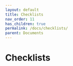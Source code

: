 ```yaml
---
layout: default
title: Checklists
nav_order: 11
has_children: true
permalink: /docs/checklists/
parent: Documents
---
```


# Checklists
